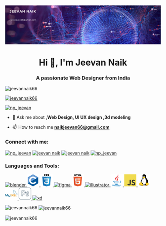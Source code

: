 ![logo](https://github.com/Jeevannaik66/Jeevannaik66/blob/main/git%20banner.png)
<h1 align="center">Hi 👋, I'm Jeevan Naik</h1>
<h3 align="center">A passionate Web Designer from India</h3>

<p align="left"> <img src="https://komarev.com/ghpvc/?username=jeevannaik66&label=Profile%20views&color=0e75b6&style=flat" alt="jeevannaik66" /> </p>

<p align="left"> <a href="https://github.com/ryo-ma/github-profile-trophy"><img src="https://github-profile-trophy.vercel.app/?username=jeevannaik66" alt="jeevannaik66" /></a> </p>

<p align="left"> <a href="https://twitter.com/np_jeevan" target="blank"><img src="https://img.shields.io/twitter/follow/np_jeevan?logo=twitter&style=for-the-badge" alt="np_jeevan" /></a> </p>

- 💬 Ask me about **,Web Design, UI UX design ,3d modeling**

- 📫 How to reach me **naikjeevan66@gmail.com**

<h3 align="left">Connect with me:</h3>
<p align="left">
<a href="https://twitter.com/np_jeevan" target="blank"><img align="center" src="https://raw.githubusercontent.com/rahuldkjain/github-profile-readme-generator/master/src/images/icons/Social/twitter.svg" alt="np_jeevan" height="30" width="40" /></a>
<a href="https://linkedin.com/in/jeevan naik" target="blank"><img align="center" src="https://raw.githubusercontent.com/rahuldkjain/github-profile-readme-generator/master/src/images/icons/Social/linked-in-alt.svg" alt="jeevan naik" height="30" width="40" /></a>
<a href="https://fb.com/jeevan naik" target="blank"><img align="center" src="https://raw.githubusercontent.com/rahuldkjain/github-profile-readme-generator/master/src/images/icons/Social/facebook.svg" alt="jeevan naik" height="30" width="40" /></a>
<a href="https://instagram.com/np_jeevan" target="blank"><img align="center" src="https://raw.githubusercontent.com/rahuldkjain/github-profile-readme-generator/master/src/images/icons/Social/instagram.svg" alt="np_jeevan" height="30" width="40" /></a>
</p>

<h3 align="left">Languages and Tools:</h3>
<p align="left"> <a href="https://www.blender.org/" target="_blank" rel="noreferrer"> <img src="https://download.blender.org/branding/community/blender_community_badge_white.svg" alt="blender" width="40" height="40"/> </a> <a href="https://www.cprogramming.com/" target="_blank" rel="noreferrer"> <img src="https://raw.githubusercontent.com/devicons/devicon/master/icons/c/c-original.svg" alt="c" width="40" height="40"/> </a> <a href="https://www.w3schools.com/css/" target="_blank" rel="noreferrer"> <img src="https://raw.githubusercontent.com/devicons/devicon/master/icons/css3/css3-original-wordmark.svg" alt="css3" width="40" height="40"/> </a> <a href="https://www.figma.com/" target="_blank" rel="noreferrer"> <img src="https://www.vectorlogo.zone/logos/figma/figma-icon.svg" alt="figma" width="40" height="40"/> </a> <a href="https://www.w3.org/html/" target="_blank" rel="noreferrer"> <img src="https://raw.githubusercontent.com/devicons/devicon/master/icons/html5/html5-original-wordmark.svg" alt="html5" width="40" height="40"/> </a> <a href="https://www.adobe.com/in/products/illustrator.html" target="_blank" rel="noreferrer"> <img src="https://www.vectorlogo.zone/logos/adobe_illustrator/adobe_illustrator-icon.svg" alt="illustrator" width="40" height="40"/> </a> <a href="https://www.java.com" target="_blank" rel="noreferrer"> <img src="https://raw.githubusercontent.com/devicons/devicon/master/icons/java/java-original.svg" alt="java" width="40" height="40"/> </a> <a href="https://developer.mozilla.org/en-US/docs/Web/JavaScript" target="_blank" rel="noreferrer"> <img src="https://raw.githubusercontent.com/devicons/devicon/master/icons/javascript/javascript-original.svg" alt="javascript" width="40" height="40"/> </a> <a href="https://www.linux.org/" target="_blank" rel="noreferrer"> <img src="https://raw.githubusercontent.com/devicons/devicon/master/icons/linux/linux-original.svg" alt="linux" width="40" height="40"/> </a> <a href="https://www.mysql.com/" target="_blank" rel="noreferrer"> <img src="https://raw.githubusercontent.com/devicons/devicon/master/icons/mysql/mysql-original-wordmark.svg" alt="mysql" width="40" height="40"/> </a> <a href="https://www.photoshop.com/en" target="_blank" rel="noreferrer"> <img src="https://raw.githubusercontent.com/devicons/devicon/master/icons/photoshop/photoshop-line.svg" alt="photoshop" width="40" height="40"/> </a> <a href="https://www.adobe.com/products/xd.html" target="_blank" rel="noreferrer"> <img src="https://cdn.worldvectorlogo.com/logos/adobe-xd.svg" alt="xd" width="40" height="40"/> </a> </p>

<p><img align="left" src="https://github-readme-stats.vercel.app/api/top-langs?username=jeevannaik66&show_icons=true&locale=en&layout=compact" alt="jeevannaik66" /></p>

<p>&nbsp;<img align="center" src="https://github-readme-stats.vercel.app/api?username=jeevannaik66&show_icons=true&locale=en" alt="jeevannaik66" /></p>

<p><img align="center" src="https://github-readme-streak-stats.herokuapp.com/?user=jeevannaik66&" alt="jeevannaik66" /></p>
